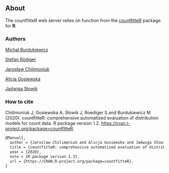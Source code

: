 ## About  

The countfitteR web server relies on function from the [countfitteR](https://github.com/biongram/countfitteR) package for **R**.

### Authors

[Michał Burdukiewicz](https://www.researchgate.net/profile/Michal_Burdukiewicz)

[Stefan Rödiger](https://www.researchgate.net/profile/Stefan_Roediger)

[Jarosław Chilimoniuk](https://www.researchgate.net/profile/Jaroslaw_Chilimoniuk)

[Alicja Gosiewska](https://www.researchgate.net/profile/Alicja_Gosiewska)

[Jadwiga Słowik](https://github.com/slowikj)
  
  
  
### How to cite

Chilimoniuk J, Gosiewska A, Słowik J, Roediger S and Burdukiewicz M (2020). countfitteR: comprehensive automatized evaluation of distribution models for count data. R package version 1.2. https://cran.r-project.org/package=countfitteR.


```tex
@Manual{,
  author = {Jaroslaw Chilimoniuk and Alicja Gosiewska and Jadwiga Słowik and Stefan Roediger and Michal Burdukiewicz},
  title = {countfitteR: comprehensive automatized evaluation of distribution models for count data},
  year = {2020},
  note = {R package version 1.3},
  url = {https://CRAN.R-project.org/package=countfitteR},
}
```
